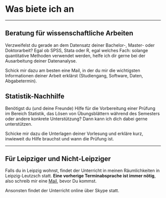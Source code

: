 # Was biete ich an

___

## Beratung für wissenschaftliche Arbeiten

Verzweifelst du gerade an dem Datensatz deiner Bachelor-, Master- oder Doktorarbeit?
Egal ob SPSS, Stata oder R, egal welches Fach: solange quantitative Methoden verwendet werden, helfe ich dir gerne bei der Ausarbeitung deiner Datenanalyse.

Schick mir dazu am besten eine Mail, in der du mir die wichtigsten Informationen deiner Arbeit erklärst (Studiengang, Software, Daten, Abgabetermin).

## Statistik-Nachhilfe

Benötigst du (und deine Freunde) Hilfe für die Vorbereitung einer Prüfung im Bereich Statistik, das Lösen von Übungsblättern während des Semesters oder andere konkrete Unterstützung? Dann kann ich dich dabei gerne unterstützen.

Schicke mir dazu die Unterlagen deiner Vorlesung und erkläre kurz, inwieweit du Hilfe brauchst und wann die Prüfung ist.

___

## Für Leipziger und Nicht-Leipziger

Falls du in Leipzig wohnst, findet der Unterricht in meinen Räumlichkeiten in Leipzig-Leutzsch statt. **Eine vorherige Terminabsprache ist immer nötig**, also schreib mir eine [Mail](mailto:statistikwerkstatt@posteo.de), bevor Du kommst.

Ansonsten findet der Unterricht online über Skype statt.

